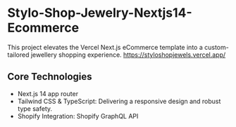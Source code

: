 # Stylo-Shop-Jewelry-Nextjs14-Ecommerce

This project elevates the Vercel Next.js eCommerce template into a custom-tailored jewellery shopping experience.
https://styloshopjewels.vercel.app/

## Core Technologies

- Next.js 14 app router
- Tailwind CSS & TypeScript: Delivering a responsive design and robust type safety.
- Shopify Integration: Shopify GraphQL API
